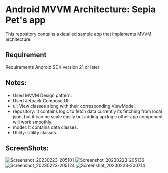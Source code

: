 # Android MVVM Architecture: Sepia Pet's app
This repository contains a detailed sample app that implements MVVM architecture.

## Requirement
Requirements Android SDK version 21 or later

## Notes:
- Used MVVM Design pattern.
- Used Jetpack Compose UI.
- ui: View classes along with their corresponding ViewModel.
- repository: It contains logic to fetch data currently its fetching from local json, but it can be scale easily but adding api logic other app component will work smoothly.
- model: It contains data classes.
- Utility: Utility classes.

## ScreenShots:

![Screenshot_20230223-205101](https://user-images.githubusercontent.com/122814039/220951104-9934afab-50c4-4a11-add2-b443e5252663.png)
![Screenshot_20230223-205136](https://user-images.githubusercontent.com/122814039/220951191-61724b74-7ec0-4da3-93ef-ec154f0b95a5.png)
![Screenshot_20230223-205124](https://user-images.githubusercontent.com/122814039/220951264-5ad6ed77-77dd-491c-8755-42d38165e519.png)
![Screenshot_20230223-200714](https://user-images.githubusercontent.com/122814039/220951290-a9358443-b0fb-42a8-a37e-198603c6a081.png)

